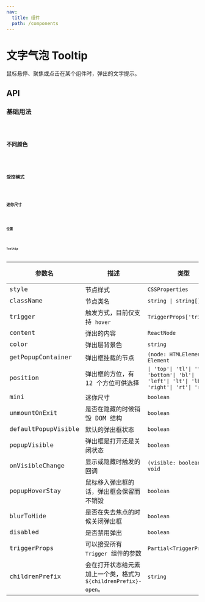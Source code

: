 ```yaml
---
nav:
  title: 组件
  path: /components
---
```

# 文字气泡 Tooltip

鼠标悬停、聚焦或点击在某个组件时，弹出的文字提示。

## API

### 基础用法

<code src="./__demo__/basic.demo.tsx" />

### 不同颜色

<code src="./__demo__/color.demo.tsx" />

### 受控模式

<code src="./__demo__/control.demo.tsx" />

### 迷你尺寸

<code src="./__demo__/mini.demo.tsx" />

### 位置

<code src="./__demo__/position.demo.tsx" />

### Tooltip

|参数名|描述|类型|默认值|版本|
|---|---|---|---|---|
|style|节点样式|`CSSProperties`|`-`|-|
|className|节点类名|`string \| string[]`|`-`|-|
|trigger|触发方式，目前仅支持 `hover`|`TriggerProps['trigger']`|`hover`|-|
|content|弹出的内容|`ReactNode`|`-`|-|
|color|弹出层背景色|`string`|`-`|2.22.0|
|getPopupContainer|弹出框挂载的节点|`(node: HTMLElement) => Element`|`-`|-|
|position|弹出框的方位，有 12 个方位可供选择|`\| 'top'\| 'tl'\| 'tr'\| 'bottom'\| 'bl'\| 'br'\| 'left'\| 'lt'\| 'lb'\| 'right'\| 'rt'\| 'rb'`|`top`|-|
|mini|迷你尺寸|`boolean`|`-`|-|
|unmountOnExit|是否在隐藏的时候销毁 DOM 结构|`boolean`|`true`|-|
|defaultPopupVisible|默认的弹出框状态|`boolean`|`-`|-|
|popupVisible|弹出框是打开还是关闭状态|`boolean`|`-`|-|
|onVisibleChange|显示或隐藏时触发的回调|`(visible: boolean) => void`|`-`|-|
|popupHoverStay|鼠标移入弹出框的话，弹出框会保留而不销毁|`boolean`|`true`|-|
|blurToHide|是否在失去焦点的时候关闭弹出框|`boolean`|`true`|-|
|disabled|是否禁用弹出|`boolean`|`-`|-|
|triggerProps|可以接受所有 `Trigger` 组件的参数|`Partial<TriggerProps>`|`-`|-|
|childrenPrefix|会在打开状态给元素加上一个类，格式为 `${childrenPrefix}-open`。|`string`|`-`|-|
